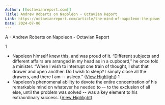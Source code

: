 ```yaml
---
Author: [[octavianreport.com]]
Title: Andrew Roberts on Napoleon - Octavian Report
Link: https://octavianreport.com/article/the-mind-of-napoleon-the-power-of-compartmentalization/
Date: 2024-07-06
---
```

A - Andrew Roberts on Napoleon - Octavian Report

1
- Napoleon himself knew this, and was proud of it. “Different subjects and different affairs are arranged in my head as in a cupboard,” he once told a minister. “When I wish to interrupt one train of thought, I shut that drawer and open another. Do I wish to sleep? I simply close all the drawers, and there I am -- asleep.” ([View Highlight](https://instapaper.com/read/1544366045/20949156))
1
- Napoleon’s phenomenal ability to devote the entire concentration of his remarkable mind on whatever he needed to -- to the exclusion of all else, until the problem was solved -- was a key element to his extraordinary success. ([View Highlight](https://instapaper.com/read/1544366045/20949215))
